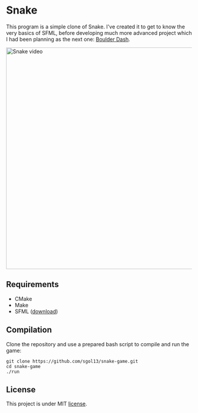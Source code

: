 # Snake
This program is a simple clone of Snake. I've created it to get to know the very basics of SFML, before developing much more advanced project which I had been planning as the next one: [Boulder Dash](https://github.com/sgol13/boulder-dash).


<a href="https://youtu.be/pzCH1gj385Q">
         <img alt="Snake video" src="https://i.postimg.cc/BQzGvXTg/play-screen.png" width="600">
</a>  

## Requirements
* CMake
* Make
* SFML ([download](https://www.sfml-dev.org/download/sfml/2.5.1/))


## Compilation
Clone the repository and use a prepared bash script to compile and run the game:
```
git clone https://github.com/sgol13/snake-game.git
cd snake-game
./run                                                                                   
```
## License
This project is under MIT [license](LICENSE).
